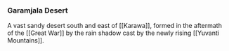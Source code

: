 ### Garamjala Desert

A vast sandy desert south and east of [[Karawa]], formed in the aftermath of the [[Great War]] by the rain shadow cast by the newly rising [[Yuvanti Mountains]]. 



